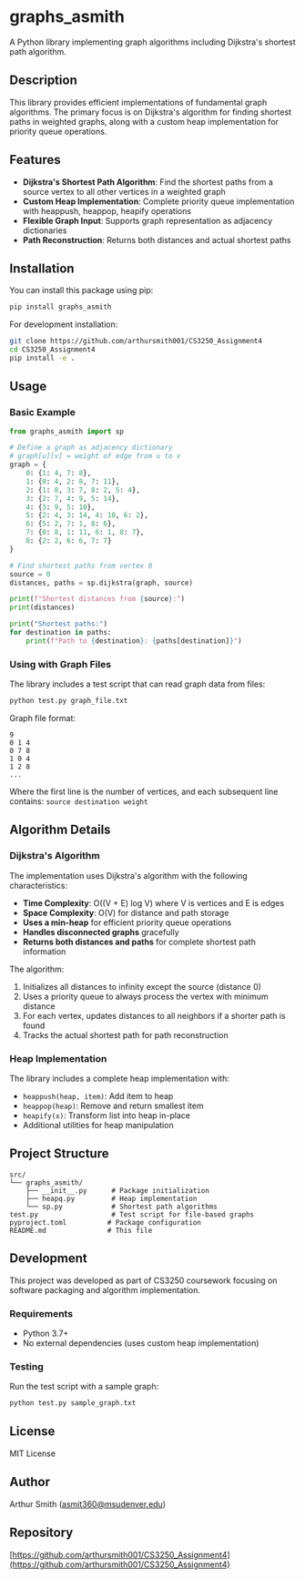 # graphs_asmith

A Python library implementing graph algorithms including Dijkstra's shortest path algorithm.

## Description

This library provides efficient implementations of fundamental graph algorithms. The primary focus is on Dijkstra's algorithm for finding shortest paths in weighted graphs, along with a custom heap implementation for priority queue operations.

## Features

- **Dijkstra's Shortest Path Algorithm**: Find the shortest paths from a source vertex to all other vertices in a weighted graph
- **Custom Heap Implementation**: Complete priority queue implementation with heappush, heappop, heapify operations
- **Flexible Graph Input**: Supports graph representation as adjacency dictionaries
- **Path Reconstruction**: Returns both distances and actual shortest paths

## Installation

You can install this package using pip:

```bash
pip install graphs_asmith
```

For development installation:

```bash
git clone https://github.com/arthursmith001/CS3250_Assignment4
cd CS3250_Assignment4
pip install -e .
```

## Usage

### Basic Example

```python
from graphs_asmith import sp

# Define a graph as adjacency dictionary
# graph[u][v] = weight of edge from u to v
graph = {
    0: {1: 4, 7: 8},
    1: {0: 4, 2: 8, 7: 11},
    2: {1: 8, 3: 7, 8: 2, 5: 4},
    3: {2: 7, 4: 9, 5: 14},
    4: {3: 9, 5: 10},
    5: {2: 4, 3: 14, 4: 10, 6: 2},
    6: {5: 2, 7: 1, 8: 6},
    7: {0: 8, 1: 11, 6: 1, 8: 7},
    8: {2: 2, 6: 6, 7: 7}
}

# Find shortest paths from vertex 0
source = 0
distances, paths = sp.dijkstra(graph, source)

print(f"Shortest distances from {source}:")
print(distances)

print("Shortest paths:")
for destination in paths:
    print(f"Path to {destination}: {paths[destination]}")
```

### Using with Graph Files

The library includes a test script that can read graph data from files:

```bash
python test.py graph_file.txt
```

Graph file format:
```
9
0 1 4
0 7 8
1 0 4
1 2 8
...
```

Where the first line is the number of vertices, and each subsequent line contains: `source destination weight`

## Algorithm Details

### Dijkstra's Algorithm

The implementation uses Dijkstra's algorithm with the following characteristics:

- **Time Complexity**: O((V + E) log V) where V is vertices and E is edges
- **Space Complexity**: O(V) for distance and path storage
- **Uses a min-heap** for efficient priority queue operations
- **Handles disconnected graphs** gracefully
- **Returns both distances and paths** for complete shortest path information

The algorithm:
1. Initializes all distances to infinity except the source (distance 0)
2. Uses a priority queue to always process the vertex with minimum distance
3. For each vertex, updates distances to all neighbors if a shorter path is found
4. Tracks the actual shortest path for path reconstruction

### Heap Implementation

The library includes a complete heap implementation with:
- `heappush(heap, item)`: Add item to heap
- `heappop(heap)`: Remove and return smallest item
- `heapify(x)`: Transform list into heap in-place
- Additional utilities for heap manipulation

## Project Structure

```
src/
└── graphs_asmith/
    ├── __init__.py      # Package initialization
    ├── heapq.py         # Heap implementation
    └── sp.py            # Shortest path algorithms
test.py                  # Test script for file-based graphs
pyproject.toml          # Package configuration
README.md               # This file
```

## Development

This project was developed as part of CS3250 coursework focusing on software packaging and algorithm implementation.

### Requirements

- Python 3.7+
- No external dependencies (uses custom heap implementation)

### Testing

Run the test script with a sample graph:

```bash
python test.py sample_graph.txt
```

## License

MIT License

## Author

Arthur Smith (asmit360@msudenver.edu)

## Repository

[https://github.com/arthursmith001/CS3250_Assignment4](https://github.com/arthursmith001/CS3250_Assignment4)
